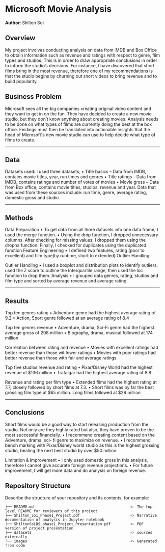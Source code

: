 # Microsoft Movie Analysis

**Author**: Shilton Soi

## Overview

My project involves conducting analysis on data from IMDB and Box Office to obtain information such as revenue and ratings with respect to genre, film types and studios. This is in order to draw appropriate conclusions in order to inform the studio’s decisions. For instance, I have discovered that short films bring in the most revenue, therefore one of my recommendations is that the studio begins by churning out short videos to bring revenue and to build popularity.

## Business Problem

Microsoft sees all the big companies creating original video content and they want to get in on the fun. They have decided to create a new movie studio, but they don’t know anything about creating movies. Analysis needs to be done on what types of films are currently doing the best at the box office. Findings must then be translated into actionable insights that the head of Microsoft's new movie studio can use to help decide what type of films to create.


***

## Data

Datasets used:
I used three datasets;
• Title basics – Data from IMDB, contains movie titles, year, run times and
genres
• Title ratings – Data from IMDB, contains ratings and number of votes of
movies
• Movie gross – Data from Box office, contains movie titles, studios, revenue
and year.
Data that was used from these sources include: run time, genre, average rating, domestic gross and studio
 
***

## Methods

Data Preparation
• To get data from all three datasets into one data frame, I used the
merge function.
• Using the drop function, I dropped unnecessary columns. After checking
for missing values, I dropped them using the dropna function. Finally, I
checked for duplicates using the duplicated function Feature Engineering
• I defined two features, rating (poor to excellent) and film type(by
runtime, short to extended) Outlier Handling
 
Outlier Handling
• I used a boxplot and distribution plots to identify outliers, used the Z
score to outline the Interquartile range, then used the loc function to
drop them. Analysis
• I grouped data genres, rating, studios and film type and sorted by average revenue and average rating

***

## Results

Top ten genres rating
• Adventure genre had the highest
average rating of 9.2
• Action, Sport genre followed at an
average rating of 8.4

Top ten genres revenue
• Adventure, drama, Sci-Fi genre had
the highest average gross of 208
million
• Biography, drama, musical followed
at 174 million

Correlation between rating and revenue
• Movies with excellent ratings had better revenue than those wit lower ratings
• Movies with poor ratings had better revenue than those with fair and average ratings

Top five studios revenue and rating
• Pixar/Disney World had the highest
revenue of $136 million
• Trafalgar had the highest average
rating of 8.8

Revenue and rating per film type
• Extended films had the highest
rating at 7.7, closely followed by
short films at 7.3.
• Short films was by far the best
grossing film type at $65 million. Long films followed at $29 million



***



## Conclusions

Short films would be a good way to start releasing production from the studio. Not only are they highly rated but also, they have proven to be the most successful financially.
• I recommend creating content based on the Adventure, drama, sci- fi genre to maximize on revenue.
• I recommend bench marking with Pixar/Disney world studio as this is the highest grossing studio, beating the next best studio by over $50 million

Limitation & Improvement
• I only used domestic gross in this analysis, therefore I cannot give accurate foreign revenue projections.
• For future improvement, I will get more data and do analysis on foreign revenue.





## Repository Structure

Describe the structure of your repository and its contents, for example:

```
├── README.md                                            <- The top-level README for reviewers of this project
├── Shilton_Soi_Phase1_Project.pdf                       <- Narrative documentation of analysis in Jupyter notebook
├── ShiltonSoiDS_phase1_Project_Presentation.pdf         <- PDF version of project presentation
├── datasets                                             <- sourced externally
└── images                                               <- Generated from code
```
